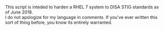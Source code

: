 This script is inteded to harden a RHEL 7 system to DISA STIG standards as of June 2018.  
I do not apologize for my language in comments.  If you've ever written this sort of thing before, you know its entirely warranted.
